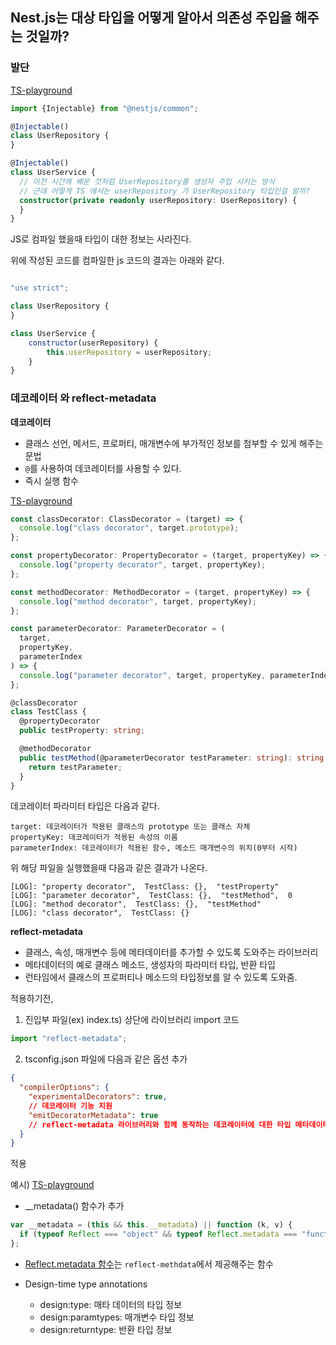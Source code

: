 ## Nest.js는 대상 타입을 어떻게 알아서 의존성 주입을 해주는 것일까?

### 발단

[TS-playground](https://www.typescriptlang.org/play?experimentalDecorators=true&emitDecoratorMetadata=true#code/MYGwhgzhAECqEFMBOAlBAHA9hAlgF0yQE9oBvAXwChLRIZ5kBlZANx2ATMummEwDsIeJAFdgBJAAp0SHCzB5OSBGAAmAkCRGJUGbPkJEAXHB1osuCUQCUZKuSA)

```ts
import {Injectable} from "@nestjs/common";

@Injectable()
class UserRepository {
}

@Injectable()
class UserService {
  // 이전 시간에 배운 것처럼 UserRepository를 생성자 주입 시키는 방식
  // 근데 어떻게 TS 에서는 userRepository 가 UserRepository 타입인걸 알까?
  constructor(private readonly userRepository: UserRepository) {
  }
}
```

JS로 컴파일 했을때 타입이 대한 정보는 사라진다.

위에 작성된 코드를 컴파일한 js 코드의 결과는 아래와 같다.

```js

"use strict";

class UserRepository {
}

class UserService {
    constructor(userRepository) {
        this.userRepository = userRepository;
    }
}
```

### 데코레이터 와 reflect-metadata

**데코레이터**

- 클래스 선언, 메서드, 프로퍼티, 매개변수에 부가적인 정보를 첨부할 수 있게 해주는 문법
- `@`를 사용하여 데코레이터를 사용할 수 있다.
- 즉시 실행 함수

[TS-playground](https://www.typescriptlang.org/play?experimentalDecorators=true&module=1#code/MYewdgzgLgBMA2BDCEAiBTUAnRURYC4YBhJFDbXfGAXhgAopEsBzdKASloD4YBvAFAw44CCHjoAdPBAt6AIgTIIMACaZ8VLPIA0MJq3aSADlhB4oAT2PoOAbgEBfBwNCRYAW3YALEKoqaeIQwALI+fgE4QbQMBmxQeqYgNlhWANLollw0vILCbmIS0rIKXlC+qmoaUfi6+szxiWYp6Zn2Ti4FsEktlpFaRAAKzeipfdVaMYwN7E3Jo61ZPPxCIpDiUjJy8j0LllWUQXVxszC7YxlZDs4CrqLdzIhlo-1BQ4-PWK-UdPSrJwlVudFjogR92KMAJJgdQADwE2VyqwKG2K22M4KgowOgVqegBc16l0SmKhMPQsPaNwEAAElOQJkFXGQVAAVdDQUjKFbCGnA8aHfBAgCuACN4ABLYD6DlQYbzMZEaBYCVgFguXllCrfLAi8VSmXQMLlPz0Pmkr6M6hY6CDC1KqAqtUcB1Olg84QwLDsYVYMCGuUWhzCRxOIA)

```ts
const classDecorator: ClassDecorator = (target) => {
  console.log("class decorator", target.prototype);
};

const propertyDecorator: PropertyDecorator = (target, propertyKey) => {
  console.log("property decorator", target, propertyKey);
};

const methodDecorator: MethodDecorator = (target, propertyKey) => {
  console.log("method decorator", target, propertyKey);
};

const parameterDecorator: ParameterDecorator = (
  target,
  propertyKey,
  parameterIndex
) => {
  console.log("parameter decorator", target, propertyKey, parameterIndex);
};

@classDecorator
class TestClass {
  @propertyDecorator
  public testProperty: string;

  @methodDecorator
  public testMethod(@parameterDecorator testParameter: string): string {
    return testParameter;
  }
}

```

데코레이터 파라미터 타입은 다음과 같다.

```
target: 데코레이터가 적용된 클래스의 prototype 또는 클래스 자체  
propertyKey: 데코레이터가 적용된 속성의 이름  
parameterIndex: 데코레이터가 적용된 함수, 메소드 매개변수의 위치(0부터 시작)
```

위 해당 파일을 실행했을때 다음과 같은 결과가 나온다.

```
[LOG]: "property decorator",  TestClass: {},  "testProperty" 
[LOG]: "parameter decorator",  TestClass: {},  "testMethod",  0 
[LOG]: "method decorator",  TestClass: {},  "testMethod" 
[LOG]: "class decorator",  TestClass: {} 
```

**reflect-metadata**

- 클래스, 속성, 매개변수 등에 메타데이터를 추가할 수 있도록 도와주는 라이브러리
- 메타데이터의 예로 클래스 메소드, 생성자의 파라미터 타입, 반환 타입
- 런타임에서 클래스의 프로퍼티나 메소드의 타입정보를 알 수 있도록 도와줌.

적용하기전,

1. 진입부 파일(ex) index.ts) 상단에 라이브러리 import 코드

```ts
import "reflect-metadata";
```

2. tsconfig.json 파일에 다음과 같은 옵션 추가

```json
{
  "compilerOptions": {
    "experimentalDecorators": true,
    // 데코레이터 기능 지원
    "emitDecoratorMetadata": true
    // reflect-metadata 라이브러리와 함께 동작하는 데코레이터에 대한 타입 메타데이터를 생성
  }
}
```

적용

예시) [TS-playground](https://www.typescriptlang.org/play?experimentalDecorators=true&emitDecoratorMetadata=true#code/GYVwdgxgLglg9mABAGTgcwLIFMoAs4AmAFAFCKJQCGATmjgFyKVgCeANGYgA7VxdbUoLANJYWjAM5RqMMGkQAfRBJYBbAEZwANh3IEsEiDK5Q41RgAVe-QSwAiBozBNmSASkQBvAL5kSELUoJCUQHVTgvTgABVEwcfAJOLhB1LRgIRGA4OCJ1GkYwEA0BDx8SbyA)

- __metadata() 함수가 추가

```ts
var __metadata = (this && this.__metadata) || function (k, v) {
  if (typeof Reflect === "object" && typeof Reflect.metadata === "function") return Reflect.metadata(k, v);
};
```

- [Reflect.metadata 함수](https://rbuckton.github.io/reflect-metadata/)는 `reflect-methdata`에서 제공해주는 함수

- Design-time type annotations
    - design:type: 매타 데이터의 타입 정보
    - design:paramtypes: 매개변수 타입 정보
    - design:returntype: 반환 타입 정보


